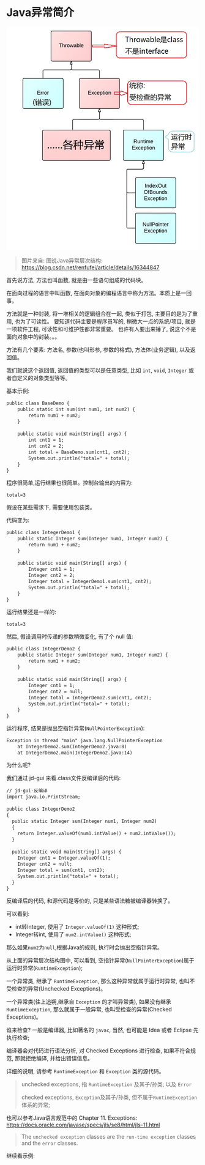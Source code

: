 # Java异常简介

![](exception_hierarchy.jpg#pic_center)

> 图片来自: 图说Java异常层次结构: <https://blog.csdn.net/renfufei/article/details/16344847>



首先说方法, 方法也叫函数, 就是由一些语句组成的代码块。

在面向过程的语言中叫函数, 在面向对象的编程语言中称为方法。本质上是一回事。

方法就是一种封装, 将一堆相关的逻辑组合在一起, 类似于打包, 主要目的是为了重用, 也为了可读性。 要知道代码主要是程序员写的, 稍微大一点的系统/项目, 就是一项软件工程, 可读性和可维护性都非常重要。 也许有人要出来锤了, 说这个不是面向对象中的封装。。。

方法有几个要素: 方法名, 参数(也叫形参, 参数的格式), 方法体(业务逻辑), 以及返回值。

我们就说这个返回值, 返回值的类型可以是任意类型, 比如 `int`, `void`, `Integer` 或者自定义的对象类型等等。

基本示例:

```
public class BaseDemo {
    public static int sum(int num1, int num2) {
        return num1 + num2;
    }

    public static void main(String[] args) {
        int cnt1 = 1;
        int cnt2 = 2;
        int total = BaseDemo.sum(cnt1, cnt2);
        System.out.println("total=" + total);
    }
}
```

程序很简单,运行结果也很简单。控制台输出的内容为:

```
total=3
```

假设在某些需求下, 需要使用包装类。

代码变为:

```
public class IntegerDemo1 {
    public static Integer sum(Integer num1, Integer num2) {
        return num1 + num2;
    }

    public static void main(String[] args) {
        Integer cnt1 = 1;
        Integer cnt2 = 2;
        Integer total = IntegerDemo1.sum(cnt1, cnt2);
        System.out.println("total=" + total);
    }
}
```

运行结果还是一样的:

```
total=3
```

然后, 假设调用时传递的参数稍微变化, 有了个 null 值:

```
public class IntegerDemo2 {
    public static Integer sum(Integer num1, Integer num2) {
        return num1 + num2;
    }

    public static void main(String[] args) {
        Integer cnt1 = 1;
        Integer cnt2 = null;
        Integer total = IntegerDemo2.sum(cnt1, cnt2);
        System.out.println("total=" + total);
    }
}
```

运行程序, 结果是抛出空指针异常(`NullPointerException`):

```
Exception in thread "main" java.lang.NullPointerException
	at IntegerDemo2.sum(IntegerDemo2.java:8)
	at IntegerDemo2.main(IntegerDemo2.java:14)

```

为什么呢?

我们通过 jd-gui 来看.class文件反编译后的代码:

```
// jd-gui-反编译
import java.io.PrintStream;

public class IntegerDemo2
{
  public static Integer sum(Integer num1, Integer num2)
  {
    return Integer.valueOf(num1.intValue() + num2.intValue());
  }

  public static void main(String[] args) {
    Integer cnt1 = Integer.valueOf(1);
    Integer cnt2 = null;
    Integer total = sum(cnt1, cnt2);
    System.out.println("total=" + total);
  }
}
```

反编译后的代码, 和源代码是等价的, 只是某些语法糖被编译器转换了。

可以看到:

- int转Integer, 使用了 `Integer.valueOf(1)` 这种形式;
- Integer转int, 使用了 `num2.intValue()` 这种形式;

那么如果`num2`为`null`,根据Java的规则, 执行时会抛出空指针异常。

从上面的异常层次结构图中, 可以看到, 空指针异常(`NullPointerException`)属于运行时异常(`RuntimeException`); 

一个异常类, 继承了 `RuntimeException`, 那么这种异常就属于运行时异常, 也叫不受检查的异常(Unchecked Exceptions)。

一个异常类(往上追朔,继承自 `Exception` 的才叫异常类), 如果没有继承 `RuntimeException`, 那么就属于一般异常, 也叫受检查的异常(Checked Exceptions)。

谁来检查? 一般是编译器, 比如著名的 `javac`, 当然, 也可能是 Idea 或者 Eclipse 先执行检查;

编译器会对代码进行语法分析, 对 Checked Exceptions 进行检查, 如果不符合规范, 那就拒绝编译, 并给出错误信息。

详细的说明, 请参考 `RuntimeException` 和 `Exception` 类的源代码。

> unchecked exceptions, 指 `RuntimeException` 及其子/孙类; 以及 `Error`
>
> checked exceptions, `Exception`及其子/孙类, 但不属于`RuntimeException`体系的异常;

也可以参考Java语言规范中的 Chapter 11. Exceptions: <https://docs.oracle.com/javase/specs/jls/se8/html/jls-11.html>

> The `unchecked exception` classes are the `run-time exception` classes and the `error` classes.

继续看示例:

























